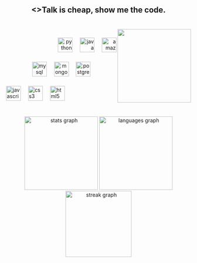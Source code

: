 <br clear="both">

<h2 align="center"><>Talk is cheap, show me the code.</></h2>

###

<br clear="both">

<img align="right" height="200" src="https://encrypted-tbn0.gstatic.com/images?q=tbn:ANd9GcSvzJjdb5j9zvfpwNTE3trLoWe_IA5oPp_KaYBtslpzYb871DMdUE1jHEOvGsYVXNhgq7s&usqp=CAU"  />

###

<div align="right">
  <img src="https://cdn.jsdelivr.net/gh/devicons/devicon/icons/python/python-original.svg" height="40" alt="python logo"  />
  <img width="12" />
  <img src="https://cdn.jsdelivr.net/gh/devicons/devicon/icons/java/java-original.svg" height="40" alt="java logo"  />
  <img width="12" />
  <img src="https://cdn.jsdelivr.net/gh/devicons/devicon/icons/amazonwebservices/amazonwebservices-line-wordmark.svg" height="40" alt="amazonwebservices logo"  />
</div>

###

<div align="center">
  <img src="https://cdn.jsdelivr.net/gh/devicons/devicon/icons/mysql/mysql-original.svg" height="40" alt="mysql logo"  />
  <img width="12" />
  <img src="https://cdn.jsdelivr.net/gh/devicons/devicon/icons/mongodb/mongodb-original.svg" height="40" alt="mongodb logo"  />
  <img width="12" />
  <img src="https://cdn.jsdelivr.net/gh/devicons/devicon/icons/postgresql/postgresql-original.svg" height="40" alt="postgresql logo"  />
</div>

###

<div align="left">
  <img src="https://cdn.jsdelivr.net/gh/devicons/devicon/icons/javascript/javascript-original.svg" height="40" alt="javascript logo"  />
  <img width="12" />
  <img src="https://cdn.jsdelivr.net/gh/devicons/devicon/icons/css3/css3-original.svg" height="40" alt="css3 logo"  />
  <img width="12" />
  <img src="https://cdn.jsdelivr.net/gh/devicons/devicon/icons/html5/html5-original.svg" height="40" alt="html5 logo"  />
</div>

###

<br clear="both">

<div align="center">
  <img src="https://github-readme-stats.vercel.app/api?username=Alison-Cavalcanti&hide_title=false&hide_rank=true&show_icons=true&include_all_commits=true&count_private=true&disable_animations=false&theme=graywhite&locale=en&hide_border=false&order=1" height="200" alt="stats graph"  />
  <img src="https://github-readme-stats.vercel.app/api/top-langs?username=Alison-Cavalcanti&locale=en&hide_title=false&layout=compact&card_width=320&langs_count=5&theme=graywhite&hide_border=false&order=2" height="200" alt="languages graph"  />
  <img src="https://streak-stats.demolab.com?user=Alison-Cavalcanti&locale=en&mode=daily&theme=graywhite&hide_border=false&border_radius=10&order=3" height="180" alt="streak graph"  />
</div>

###
